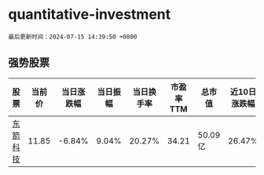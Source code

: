# quantitative-investment

`最后更新时间：2024-07-15 14:39:50 +0800`

## 强势股票

|股票|当前价|当日涨跌幅|当日振幅|当日换手率|市盈率TTM|总市值|近10日涨跌幅|
|----|----|----|----|----|----|----|----|
|[东箭科技](https://xueqiu.com/S/SZ300978)|11.85|-6.84%|9.04%|20.27%|34.21|50.09亿|26.47%|
